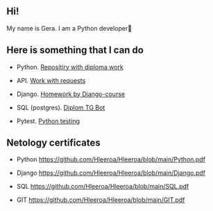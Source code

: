 ## Hi!

My name is Gera. I am a Python developer🐍

## Here is something that I can do

- Python. [Repositiry with diploma work](https://github.com/Dim1468/Team-project-VKinder)

- API. [Work with requests](https://github.com/Hleeroa/VK_app)
  
- Django. [Homework by Django-course](https://github.com/Hleeroa/Django_homework_projects?tab=readme-ov-file)
  
- SQL (postgres). [Diplom TG Bot](https://github.com/Hleeroa/flash_card_bot)

- Pytest. [Python testing](https://github.com/Hleeroa/tests)

## Netology certificates

- Python https://github.com/Hleeroa/Hleeroa/blob/main/Python.pdf
  
- Django https://github.com/Hleeroa/Hleeroa/blob/main/Django.pdf
  
- SQL https://github.com/Hleeroa/Hleeroa/blob/main/SQL.pdf
  
- GIT https://github.com/Hleeroa/Hleeroa/blob/main/GIT.pdf

<!--
**Hleeroa/Hleeroa** is a ✨ _special_ ✨ repository because its `README.md` (this file) appears on your GitHub profile.

Here are some ideas to get you started:

- 🔭 I’m currently working on ...
- 🌱 I’m currently learning ...
- 👯 I’m looking to collaborate on ...
- 🤔 I’m looking for help with ...
- 💬 Ask me about ...
- 📫 How to reach me: ...
- 😄 Pronouns: ...
- ⚡ Fun fact: ...
-->
